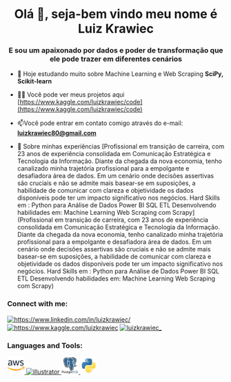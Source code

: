 <h1 align="center">Olá 👋, seja-bem vindo meu nome é Luiz Krawiec</h1>
<h3 align="center">E sou um apaixonado por dados e poder de transformação que ele pode trazer em diferentes cenários</h3>

- 🌱 Hoje estudando muito sobre Machine Learning e Web Scraping **SciPy, Scikit-learn**

- 👨‍💻 Você pode ver meus projetos aqui [https://www.kaggle.com/luizkrawiec/code](https://www.kaggle.com/luizkrawiec/code)

- 📫Você pode entrar em contato comigo através do e-mail: **luizkrawiec80@gmail.com**

- 📄 Sobre minhas experiências [Profissional em transição de carreira, com 23 anos de experiência consolidada em Comunicação Estratégica e Tecnologia da Informação. Diante da chegada da nova economia, tenho canalizado minha trajetória profissional para a empolgante e desafiadora área de dados. Em um cenário onde decisões assertivas são cruciais e não se admite mais basear-se em suposições, a habilidade de comunicar com clareza e objetividade os dados disponíveis pode ter um impacto significativo nos negócios. Hard Skills em : Python para Análise de Dados Power BI SQL ETL Desenvolvendo habilidades em: Machine Learning Web Scraping com Scrapy](Profissional em transição de carreira, com 23 anos de experiência consolidada em Comunicação Estratégica e Tecnologia da Informação. Diante da chegada da nova economia, tenho canalizado minha trajetória profissional para a empolgante e desafiadora área de dados. Em um cenário onde decisões assertivas são cruciais e não se admite mais basear-se em suposições, a habilidade de comunicar com clareza e objetividade os dados disponíveis pode ter um impacto significativo nos negócios. Hard Skills em : Python para Análise de Dados Power BI SQL ETL Desenvolvendo habilidades em: Machine Learning Web Scraping com Scrapy)

<h3 align="left">Connect with me:</h3>
<p align="left">
<a href="https://linkedin.com/in/https://www.linkedin.com/in/luizkrawiec/" target="blank"><img align="center" src="https://raw.githubusercontent.com/rahuldkjain/github-profile-readme-generator/master/src/images/icons/Social/linked-in-alt.svg" alt="https://www.linkedin.com/in/luizkrawiec/" height="30" width="40" /></a>
<a href="https://kaggle.com/https://www.kaggle.com/luizkrawiec" target="blank"><img align="center" src="https://raw.githubusercontent.com/rahuldkjain/github-profile-readme-generator/master/src/images/icons/Social/kaggle.svg" alt="https://www.kaggle.com/luizkrawiec" height="30" width="40" /></a>
<a href="https://instagram.com/luizkrawiec_" target="blank"><img align="center" src="https://raw.githubusercontent.com/rahuldkjain/github-profile-readme-generator/master/src/images/icons/Social/instagram.svg" alt="luizkrawiec_" height="30" width="40" /></a>
</p>

<h3 align="left">Languages and Tools:</h3>
<p align="left"> <a href="https://aws.amazon.com" target="_blank" rel="noreferrer"> <img src="https://raw.githubusercontent.com/devicons/devicon/master/icons/amazonwebservices/amazonwebservices-original-wordmark.svg" alt="aws" width="40" height="40"/> </a> <a href="https://www.adobe.com/in/products/illustrator.html" target="_blank" rel="noreferrer"> <img src="https://www.vectorlogo.zone/logos/adobe_illustrator/adobe_illustrator-icon.svg" alt="illustrator" width="40" height="40"/> </a> <a href="https://www.postgresql.org" target="_blank" rel="noreferrer"> <img src="https://raw.githubusercontent.com/devicons/devicon/master/icons/postgresql/postgresql-original-wordmark.svg" alt="postgresql" width="40" height="40"/> </a> <a href="https://www.python.org" target="_blank" rel="noreferrer"> <img src="https://raw.githubusercontent.com/devicons/devicon/master/icons/python/python-original.svg" alt="python" width="40" height="40"/> </a> </p>



<!--

### Hi there 👋
**luizkrawiec/luizkrawiec** is a ✨ _special_ ✨ repository because its `README.md` (this file) appears on your GitHub profile.

Here are some ideas to get you started:

- 🔭 I’m currently working on ...
- 🌱 I’m currently learning ...
- 👯 I’m looking to collaborate on ...
- 🤔 I’m looking for help with ...
- 💬 Ask me about ...
- 📫 How to reach me: ...
- 😄 Pronouns: ...
- ⚡ Fun fact: ...
-->
